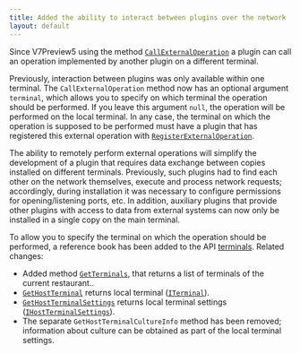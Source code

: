```yaml
---
title: Added the ability to interact between plugins over the network 
layout: default
---
```


Since V7Preview5 using the method [`CallExternalOperation`](https://syrve.github.io/front.api.sdk/v7/html/M_Resto_Front_Api_IOperationService_CallExternalOperation__2.htm) a plugin can call an operation implemented by another plugin on a different terminal.

Previously, interaction between plugins was only available within one terminal.
The `CallExternalOperation` method now has an optional argument `terminal`, which allows you to specify on which terminal the operation should be performed.
If you leave this argument `null`, the operation will be performed on the local terminal.
In any case, the terminal on which the operation is supposed to be performed must have a plugin that has registered this external operation with [`RegisterExternalOperation`](https://syrve.github.io/front.api.sdk/v7/html/M_Resto_Front_Api_IOperationService_RegisterExternalOperation__2.htm).

The ability to remotely perform external operations will simplify the development of a plugin that requires data exchange between copies installed on different terminals.
Previously, such plugins had to find each other on the network themselves, execute and process network requests; accordingly, during installation it was necessary to configure permissions for opening/listening ports, etc.
In addition, auxiliary plugins that provide other plugins with access to data from external systems can now only be installed in a single copy on the main terminal.

To allow you to specify the terminal on which the operation should be performed, a reference book has been added to the API [terminals](https://syrve.github.io/front.api.sdk/v7/html/T_Resto_Front_Api_Data_Organization_ITerminal.htm).
Related changes:

* Added method [`GetTerminals`](https://syrve.github.io/front.api.sdk/v7/html/M_Resto_Front_Api_IOperationService_GetTerminals.htm), that returns a list of terminals of the current restaurant..
* [`GetHostTerminal`](https://syrve.github.io/front.api.sdk/v7/html/M_Resto_Front_Api_IOperationService_GetHostTerminal.htm) returns local terminal ([`ITerminal`](https://syrve.github.io/front.api.sdk/v7/html/T_Resto_Front_Api_Data_Organization_ITerminal.htm)). 
* [`GetHostTerminalSettings`](https://syrve.github.io/front.api.sdk/v7/html/M_Resto_Front_Api_IOperationService_GetHostTerminalSettings.htm) returns local terminal settings ([`IHostTerminalSettings`](https://syrve.github.io/front.api.sdk/v7/html/T_Resto_Front_Api_Data_Organization_IHostTerminalSettings.htm)).
* The separate `GetHostTerminalCultureInfo` method has been removed; information about culture can be obtained as part of the local terminal settings.